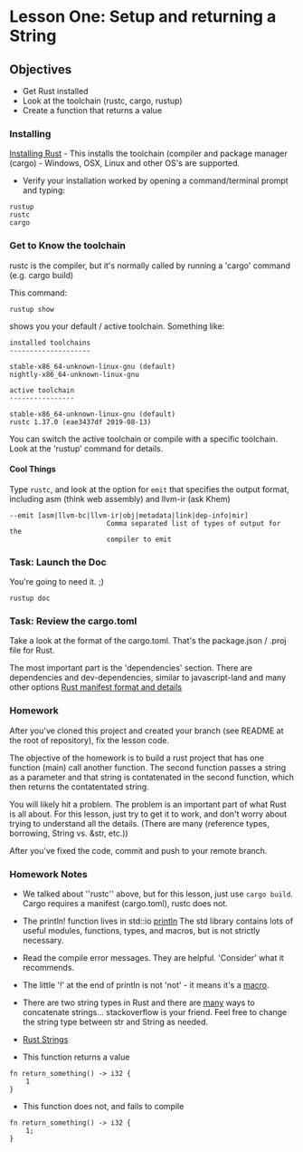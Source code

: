 # Lesson One: Setup and returning a String

## Objectives 

* Get Rust installed
* Look at the toolchain (rustc, cargo, rustup)
* Create a function that returns a value


### Installing

[Installing Rust](https://www.rust-lang.org/) - This installs the toolchain (compiler and package manager (cargo) - Windows, OSX, Linux and other OS's are supported.   

* Verify your installation worked by opening a command/terminal prompt and typing:

```
rustup
rustc
cargo
```

### Get to Know the toolchain 

rustc is the compiler, but it's normally called by running a 'cargo' command (e.g. cargo build)


This command:
```
rustup show
```
shows you your default / active toolchain.  Something like:

```
installed toolchains
--------------------

stable-x86_64-unknown-linux-gnu (default)
nightly-x86_64-unknown-linux-gnu

active toolchain
----------------

stable-x86_64-unknown-linux-gnu (default)
rustc 1.37.0 (eae3437df 2019-08-13)
```

You can switch the active toolchain or compile with a specific toolchain.  Look at the 'rustup' command for details. 

#### Cool Things 

Type ``rustc``, and look at the option for ```emit``` that specifies the output format, including asm (think web assembly) and llvm-ir (ask Khem)

```
--emit [asm|llvm-bc|llvm-ir|obj|metadata|link|dep-info|mir]
                        Comma separated list of types of output for the
                        compiler to emit
```


### Task: Launch the Doc 

You're going to need it.  ;)  

```rustup doc```

### Task: Review the cargo.toml

Take a look at the format of the cargo.toml.  That's the package.json / .proj  file for Rust.

The most important part is the 'dependencies' section.  There are dependencies and dev-dependencies, similar to javascript-land and many other options  [Rust manifest format and details](https://rurust.github.io/cargo-docs-ru/manifest.html)


### Homework 

After you've cloned this project and created your branch (see README at the root of repository), fix the lesson code.

The objective of the homework is to build a rust project that has one function (main) call another function.  The second function passes a string as a parameter and that string is contatenated in the second function, which then returns the contatentated string. 

You will likely hit a problem.  The problem is an important part of what Rust is all about.  For this lesson, just try to get it to work, and don't worry about trying to understand all the details. (There are many (reference types, borrowing, String vs. &str, etc.)) 

After you've fixed the code, commit and push to your remote branch.


### Homework Notes 

* We talked about ''rustc'' above, but for this lesson, just use ``cargo build``.  Cargo requires a manifest (cargo.toml), rustc does not.  

* The println! function lives in std::io [println](https://doc.rust-lang.org/std/macro.println.html) The std library contains lots of useful modules, functions, types, and macros, but is not strictly necessary. 

* Read the compile error messages.  They are helpful. 'Consider' what it recommends.
* The little '!' at the end of println is not 'not' - it means it's a [macro](https://www.siammakro.co.th/index.php).    
* There are two string types in Rust and there are [many](https://github.com/hoodie/concatenation_benchmarks-rs/blob/master/benches/lib.rs) ways to concatenate strings... stackoverflow is your friend.  Feel free to change the string type between str and String as needed.
* [Rust Strings](https://doc.rust-lang.org/rust-by-example/std/str.html)
* This function returns a value
```
fn return_something() -> i32 {
    1
} 
```
* This function does not, and fails to compile
```
fn return_something() -> i32 {
    1;
} 
```






